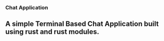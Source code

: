 ### Chat Application

## A simple Terminal Based Chat Application built using rust and rust modules.
